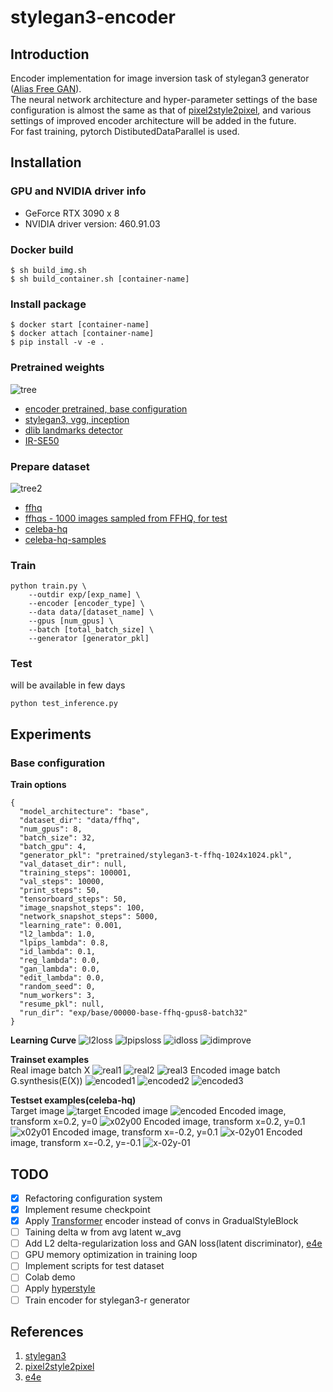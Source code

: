 # stylegan3-encoder

## Introduction
Encoder implementation for image inversion task of stylegan3 generator ([Alias Free GAN](https://github.com/NVlabs/stylegan3)).  
The neural network architecture and hyper-parameter settings of the base configuration is almost the same as that of [pixel2style2pixel](https://github.com/eladrich/pixel2style2pixel), and various settings of improved encoder architecture will be added in the future.  
For fast training, pytorch DistibutedDataParallel is used.  

## Installation

### GPU and NVIDIA driver info
* GeForce RTX 3090 x 8
* NVIDIA driver version: 460.91.03

### Docker build
```
$ sh build_img.sh
$ sh build_container.sh [container-name]
```

### Install package
```
$ docker start [container-name]
$ docker attach [container-name]
$ pip install -v -e .
```

### Pretrained weights
![tree](./imgs/tree_pretrained.png)
- [encoder pretrained, base configuration](https://drive.google.com/file/d/1dog6vajt_1zUwh_hopxSvQ2ZSWALz71T/view?usp=sharing)
- [stylegan3, vgg, inception](https://ngc.nvidia.com/catalog/models/nvidia:research:stylegan3)
- [dlib landmarks detector](https://drive.google.com/file/d/1HKmjg6iXsWr4aFPuU0gBXPGR83wqMzq7/view?usp=sharing)
- [IR-SE50](https://drive.google.com/file/d/1KW7bjndL3QG3sxBbZxreGHigcCCpsDgn/view?usp=sharing)

### Prepare dataset
![tree2](./imgs/tree_data.png)
- [ffhq](https://github.com/NVlabs/ffhq-dataset)
- [ffhqs - 1000 images sampled from FFHQ, for test](https://drive.google.com/drive/folders/1taHKxS66YKJNhdhiGcEdM6nnE5W9zBb1?usp=sharing)
- [celeba-hq](https://mmlab.ie.cuhk.edu.hk/projects/CelebA.html)
- [celeba-hq-samples](https://drive.google.com/file/d/1IRIQTaTDn3NGuTauyultlQdYHlIntsBD/view?usp=sharing)

### Train
```
python train.py \
    --outdir exp/[exp_name] \
    --encoder [encoder_type] \
    --data data/[dataset_name] \
    --gpus [num_gpus] \
    --batch [total_batch_size] \
    --generator [generator_pkl]
```

### Test
will be available in few days
```
python test_inference.py
```

## Experiments
### Base configuration
**Train options**
```
{
  "model_architecture": "base",
  "dataset_dir": "data/ffhq",
  "num_gpus": 8,
  "batch_size": 32,
  "batch_gpu": 4,
  "generator_pkl": "pretrained/stylegan3-t-ffhq-1024x1024.pkl",
  "val_dataset_dir": null,
  "training_steps": 100001,
  "val_steps": 10000,
  "print_steps": 50,
  "tensorboard_steps": 50,
  "image_snapshot_steps": 100,
  "network_snapshot_steps": 5000,
  "learning_rate": 0.001,
  "l2_lambda": 1.0,
  "lpips_lambda": 0.8,
  "id_lambda": 0.1,
  "reg_lambda": 0.0,
  "gan_lambda": 0.0,
  "edit_lambda": 0.0,
  "random_seed": 0,
  "num_workers": 3,
  "resume_pkl": null,
  "run_dir": "exp/base/00000-base-ffhq-gpus8-batch32"
}
```
**Learning Curve**
![l2loss](./imgs/train_l2.png)
![lpipsloss](./imgs/train_lpips.png)
![idloss](./imgs/train_id.png)
![idimprove](./imgs/train_id_improve.png)

**Trainset examples**  
Real image batch X
![real1](./imgs/real_batch_1.png)
![real2](./imgs/real_batch_2.png)
![real3](./imgs/real_batch_3.png)
Encoded image batch G.synthesis(E(X))
![encoded1](./imgs/encoded_batch_1.png)
![encoded2](./imgs/encoded_batch_2.png)
![encoded3](./imgs/encoded_batch_3.png)

**Testset examples(celeba-hq)**  
Target image
![target](./imgs/target.png)
Encoded image
![encoded](./imgs/encoded.png)
Encoded image, transform x=0.2, y=0
![x02y00](./imgs/encoded_transform_x0.2_y0.0.png)
Encoded image, transform x=0.2, y=0.1
![x02y01](./imgs/encoded_transform_x0.2_y0.1.png)
Encoded image, transform x=-0.2, y=0.1
![x-02y01](./imgs/encoded_transform_x-0.2_y0.1.png)
Encoded image, transform x=-0.2, y=-0.1
![x-02y-01](./imgs/encoded_transform_x-0.2_y-0.1.png)

## TODO
 - [x] Refactoring configuration system
 - [x] Implement resume checkpoint
 - [x] Apply [Transformer](https://arxiv.org/abs/1706.03762) encoder instead of convs in GradualStyleBlock
 - [ ] Taining delta w from avg latent w_avg
 - [ ] Add L2 delta-regularization loss and GAN loss(latent discriminator), [e4e](https://arxiv.org/abs/2102.02766)
 - [ ] GPU memory optimization in training loop
 - [ ] Implement scripts for test dataset
 - [ ] Colab demo
 - [ ] Apply [hyperstyle](https://github.com/yuval-alaluf/hyperstyle)
 - [ ] Train encoder for stylegan3-r generator

## References
1. [stylegan3](https://github.com/NVlabs/stylegan3)
2. [pixel2style2pixel](https://github.com/eladrich/pixel2style2pixel)
3. [e4e](https://github.com/omertov/encoder4editing)
